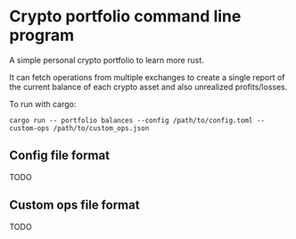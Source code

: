 # Crypto portfolio command line program

A simple personal crypto portfolio to learn more rust.

It can fetch operations from multiple exchanges to create a single report of the current balance of each crypto asset and also unrealized profits/losses.

To run with cargo:
```shell
cargo run -- portfolio balances --config /path/to/config.toml --custom-ops /path/to/custom_ops.json
```

## Config file format

TODO

## Custom ops file format

TODO